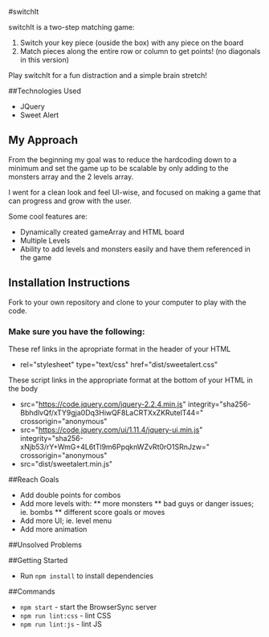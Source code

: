#switchIt

switchIt is a two-step matching game:
1. Switch your key piece (ouside the box) with any piece on the board
2. Match pieces along the entire row or column to get points! (no diagonals in this version)


Play switchIt for a fun distraction and a simple brain stretch!

##Technologies Used
* JQuery
* Sweet Alert

## My Approach 
From the beginning my goal was to reduce the hardcoding down to a minimum and set the game up to be scalable by only adding to the monsters array and the 2 levels array. 

I went for a clean look and feel UI-wise, and focused on making a game that can progress and grow with the user. 

Some cool features are:
* Dynamically created gameArray and HTML board
* Multiple Levels
* Ability to add levels and monsters easily and have them referenced in the game


## Installation Instructions
Fork to your own repository and clone to your computer to play with the code.

### Make sure you have the following:
These ref links in the apropriate format in the header of your HTML
* rel="stylesheet" type="text/css" href="dist/sweetalert.css"

These script links in the appropriate format at the bottom of your HTML in the body
* src="https://code.jquery.com/jquery-2.2.4.min.js" integrity="sha256-BbhdlvQf/xTY9gja0Dq3HiwQF8LaCRTXxZKRutelT44=" crossorigin="anonymous"
* src="https://code.jquery.com/ui/1.11.4/jquery-ui.min.js" integrity="sha256-xNjb53/rY+WmG+4L6tTl9m6PpqknWZvRt0rO1SRnJzw=" crossorigin="anonymous"
* src="dist/sweetalert.min.js"

##Reach Goals
* Add double points for combos
* Add more levels with:
** more monsters
** bad guys or danger issues; ie. bombs
** different score goals or moves
* Add more UI; ie. level menu
* Add more animation

##Unsolved Problems

##Getting Started

* Run `npm install` to install dependencies

##Commands
* `npm start` - start the BrowserSync server
* `npm run lint:css` - lint CSS
* `npm run lint:js` - lint JS
